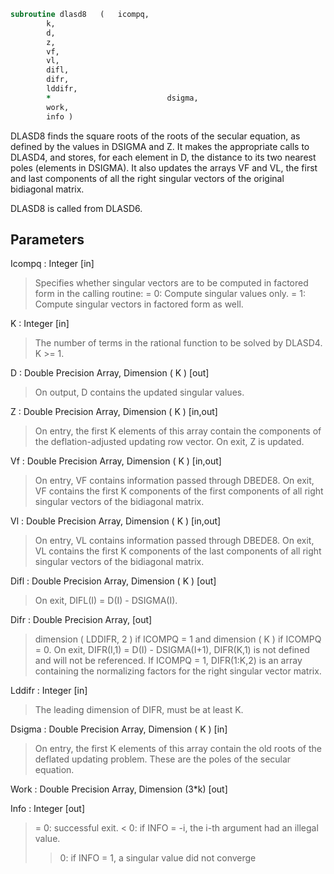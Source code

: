 ```fortran
subroutine dlasd8	(	icompq,
		k,
		d,
		z,
		vf,
		vl,
		difl,
		difr,
		lddifr,
		*                          dsigma,
		work,
		info )
```

 DLASD8 finds the square roots of the roots of the secular equation,
 as defined by the values in DSIGMA and Z. It makes the appropriate
 calls to DLASD4, and stores, for each  element in D, the distance
 to its two nearest poles (elements in DSIGMA). It also updates
 the arrays VF and VL, the first and last components of all the
 right singular vectors of the original bidiagonal matrix.

 DLASD8 is called from DLASD6.

## Parameters
Icompq : Integer [in]
> Specifies whether singular vectors are to be computed in
> factored form in the calling routine:
> = 0: Compute singular values only.
> = 1: Compute singular vectors in factored form as well.

K : Integer [in]
> The number of terms in the rational function to be solved
> by DLASD4.  K >= 1.

D : Double Precision Array, Dimension ( K ) [out]
> On output, D contains the updated singular values.

Z : Double Precision Array, Dimension ( K ) [in,out]
> On entry, the first K elements of this array contain the
> components of the deflation-adjusted updating row vector.
> On exit, Z is updated.

Vf : Double Precision Array, Dimension ( K ) [in,out]
> On entry, VF contains  information passed through DBEDE8.
> On exit, VF contains the first K components of the first
> components of all right singular vectors of the bidiagonal
> matrix.

Vl : Double Precision Array, Dimension ( K ) [in,out]
> On entry, VL contains  information passed through DBEDE8.
> On exit, VL contains the first K components of the last
> components of all right singular vectors of the bidiagonal
> matrix.

Difl : Double Precision Array, Dimension ( K ) [out]
> On exit, DIFL(I) = D(I) - DSIGMA(I).

Difr : Double Precision Array, [out]
> dimension ( LDDIFR, 2 ) if ICOMPQ = 1 and
> dimension ( K ) if ICOMPQ = 0.
> On exit, DIFR(I,1) = D(I) - DSIGMA(I+1), DIFR(K,1) is not
> defined and will not be referenced.
> If ICOMPQ = 1, DIFR(1:K,2) is an array containing the
> normalizing factors for the right singular vector matrix.

Lddifr : Integer [in]
> The leading dimension of DIFR, must be at least K.

Dsigma : Double Precision Array, Dimension ( K ) [in]
> On entry, the first K elements of this array contain the old
> roots of the deflated updating problem.  These are the poles
> of the secular equation.

Work : Double Precision Array, Dimension (3*k) [out]

Info : Integer [out]
> = 0:  successful exit.
> < 0:  if INFO = -i, the i-th argument had an illegal value.
> > 0:  if INFO = 1, a singular value did not converge


